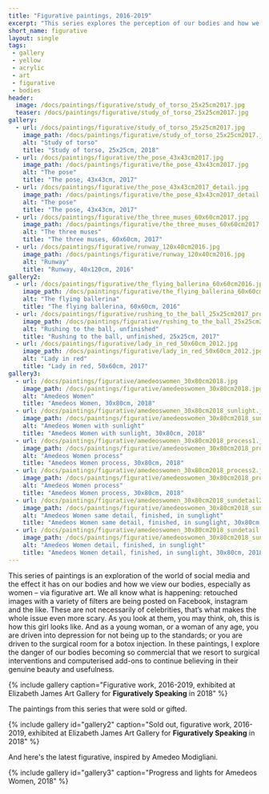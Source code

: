 ```yaml
---
title: "Figurative paintings, 2016-2019"
excerpt: "This series explores the perception of our bodies and how we see others."
short_name: figurative
layout: single
tags:
 - gallery
 - yellow
 - acrylic
 - art
 - figurative
 - bodies
header:
  image: /docs/paintings/figurative/study_of_torso_25x25cm2017.jpg
  teaser: /docs/paintings/figurative/study_of_torso_25x25cm2017.jpg
gallery:
  - url: /docs/paintings/figurative/study_of_torso_25x25cm2017.jpg
    image_path: /docs/paintings/figurative/study_of_torso_25x25cm2017.jpg
    alt: "Study of torso"
    title: "Study of torso, 25x25cm, 2018"
  - url: /docs/paintings/figurative/the_pose_43x43cm2017.jpg
    image_path: /docs/paintings/figurative/the_pose_43x43cm2017.jpg
    alt: "The pose"
    title: "The pose, 43x43cm, 2017"
  - url: /docs/paintings/figurative/the_pose_43x43cm2017_detail.jpg
    image_path: /docs/paintings/figurative/the_pose_43x43cm2017_detail.jpg
    alt: "The pose"
    title: "The pose, 43x43cm, 2017"
  - url: /docs/paintings/figurative/the_three_muses_60x60cm2017.jpg
    image_path: /docs/paintings/figurative/the_three_muses_60x60cm2017.jpg
    alt: "The three muses"
    title: "The three muses, 60x60cm, 2017" 
  - url: /docs/paintings/figurative/runway_120x40cm2016.jpg
    image_path: /docs/paintings/figurative/runway_120x40cm2016.jpg
    alt: "Runway"
    title: "Runway, 40x120cm, 2016"  
gallery2:
  - url: /docs/paintings/figurative/the_flying_ballerina_60x60cm2016.jpg
    image_path: /docs/paintings/figurative/the_flying_ballerina_60x60cm2016.jpg
    alt: "The flying ballerina"
    title: "The flying ballerina, 60x60cm, 2016"
  - url: /docs/paintings/figurative/rushing_to_the_ball_25x25cm2017_process.jpg
    image_path: /docs/paintings/figurative/rushing_to_the_ball_25x25cm2017_process.jpg
    alt: "Rushing to the ball, unfinished"
    title: "Rushing to the ball, unfinished, 25x25cm, 2017"  
  - url: /docs/paintings/figurative/lady_in_red_50x60cm_2012.jpg
    image_path: /docs/paintings/figurative/lady_in_red_50x60cm_2012.jpg
    alt: "Lady in red"
    title: "Lady in red, 50x60cm, 2017"
gallery3:
  - url: /docs/paintings/figurative/amedeoswomen_30x80cm2018.jpg
    image_path: /docs/paintings/figurative/amedeoswomen_30x80cm2018.jpg
    alt: "Amedeos Women"
    title: "Amedeos Women, 30x80cm, 2018"
  - url: /docs/paintings/figurative/amedeoswomen_30x80cm2018_sunlight.jpeg
    image_path: /docs/paintings/figurative/amedeoswomen_30x80cm2018_sunlight.jpeg
    alt: "Amedeos Women with sunlight"
    title: "Amedeos Women with sunlight, 30x80cm, 2018"
  - url: /docs/paintings/figurative/amedeoswomen_30x80cm2018_process1.jpg
    image_path: /docs/paintings/figurative/amedeoswomen_30x80cm2018_process1.jpg
    alt: "Amedeos Women process"
    title: "Amedeos Women process, 30x80cm, 2018"
  - url: /docs/paintings/figurative/amedeoswomen_30x80cm2018_process2.jpg
    image_path: /docs/paintings/figurative/amedeoswomen_30x80cm2018_process2.jpg
    alt: "Amedeos Women process"
    title: "Amedeos Women process, 30x80cm, 2018"
  - url: /docs/paintings/figurative/amedeoswomen_30x80cm2018_sundetail2.jpg
    image_path: /docs/paintings/figurative/amedeoswomen_30x80cm2018_sundetail2.jpg
    alt: "Amedeos Women same detail, finished, in sunglight"
    title: "Amedeos Women same detail, finished, in sunglight, 30x80cm, 2018"
  - url: /docs/paintings/figurative/amedeoswomen_30x80cm2018_sundetail.jpg
    image_path: /docs/paintings/figurative/amedeoswomen_30x80cm2018_sundetail.jpg
    alt: "Amedeos Women detail, finished, in sunglight"
    title: "Amedeos Women detail, finished, in sunglight, 30x80cm, 2018"    
---
```


This series of paintings is an exploration of the world of social media and the effect it has on our bodies and how we view our bodies, especially as women – via figurative art. We all know what is happening: retouched images with a variety of filters are being posted on Facebook, instagram and the like. These are not necessarily of celebrities, that’s what makes the whole issue even more scary. As you look at them, you may think, oh, this is how this girl looks like. And as a young woman, or a woman of any age, you are driven into depression for not being up to the standards; or you are driven to the surgical room for a botox injection. In these paintings, I explore the danger of our bodies becoming so commercial that we resort to surgical interventions and computerised add-ons to continue believing in their genuine beauty and usefulness.

{% include gallery caption="Figurative work, 2016-2019, exhibited at Elizabeth James Art Gallery for **Figuratively Speaking** in 2018" %}

The paintings from this series that were sold or gifted.

{% include gallery id="gallery2" caption="Sold out, figurative work, 2016-2019, exhibited at Elizabeth James Art Gallery for **Figuratively Speaking** in 2018" %}

And here's the latest figurative, inspired by Amedeo Modigliani.

{% include gallery id="gallery3" caption="Progress and lights for Amedeos Women, 2018" %}

